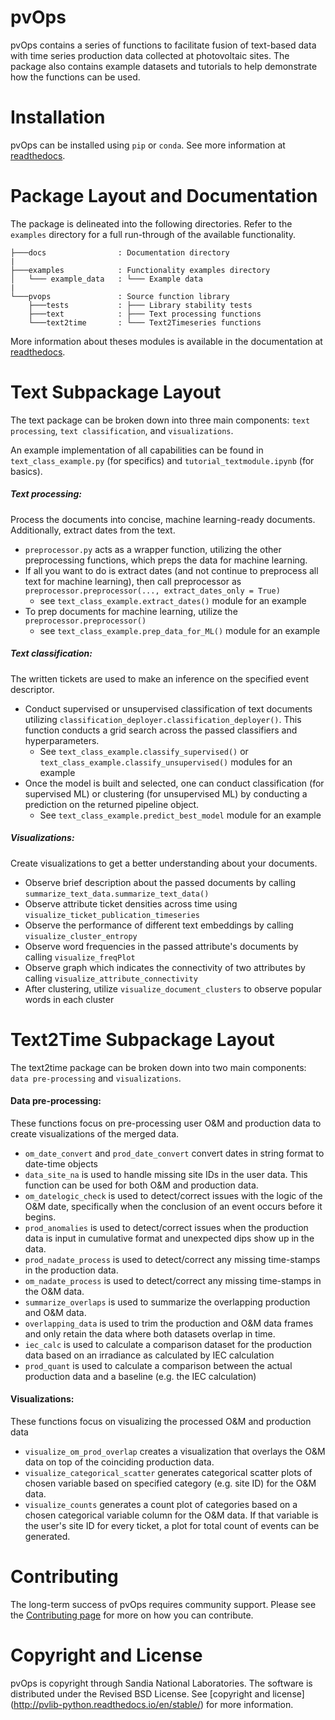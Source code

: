 # pvOps
pvOps contains a series of functions to facilitate fusion of text-based data with time series production data collected at photovoltaic sites. The package also contains example datasets and tutorials to help demonstrate how the functions can be used.

Installation
=============
pvOps can be installed using `pip` or `conda`. See more information at [readthedocs](https://pvops.readthedocs.io/en/latest/).


Package Layout and Documentation
==============

The package is delineated into the following directories. Refer to the `examples` directory for a full run-through of the available functionality.
```
├───docs                : Documentation directory
|
├───examples            : Functionality examples directory
│   └─── example_data   : └─── Example data
|
└───pvops               : Source function library
    ├───tests           : ├─── Library stability tests
    ├───text            : ├─── Text processing functions
    └───text2time       : └─── Text2Timeseries functions
```

More information about theses modules is available in the documentation at [readthedocs](https://pvops.readthedocs.io/en/latest/).

Text Subpackage Layout
======================

The text package can be broken down into three main components: `text processing`, `text classification`, and `visualizations`.

An example implementation of all capabilities can be found in `text_class_example.py` (for specifics) and `tutorial_textmodule.ipynb` (for basics).

##### **Text processing:** 
Process the documents into concise, machine learning-ready documents. Additionally, extract dates from the text.

* `preprocessor.py` acts as a wrapper function, utilizing the other preprocessing functions, which preps the data for machine learning. 
* If all you want to do is extract dates (and not continue to preprocess all text for machine learning), then call preprocessor as `preprocessor.preprocessor(..., extract_dates_only = True)`
  * see `text_class_example.extract_dates()` module for an example
* To prep documents for machine learning, utilize the `preprocessor.preprocessor()`
  * see `text_class_example.prep_data_for_ML()` module for an example

##### **Text classification:** 
The written tickets are used to make an inference on the specified event descriptor.

* Conduct supervised or unsupervised classification of text documents utilizing `classification_deployer.classification_deployer()`. This function conducts a grid search across the passed classifiers and hyperparameters.
  * See `text_class_example.classify_supervised()` or `text_class_example.classify_unsupervised()` modules for an example
* Once the model is built and selected, one can conduct classification (for supervised ML) or clustering (for unsupervised ML) by conducting a prediction on the returned pipeline object. 
  * See `text_class_example.predict_best_model` module for an example

##### **Visualizations:**
Create visualizations to get a better understanding about your documents.

*  Observe brief description about the passed documents by calling `summarize_text_data.summarize_text_data()`
*  Observe attribute ticket densities across time using `visualize_ticket_publication_timeseries`
*  Observe the performance of different text embeddings by calling `visualize_cluster_entropy`
*  Observe word frequencies in the passed attribute's documents by calling `visualize_freqPlot`
*  Observe graph which indicates the connectivity of two attributes by calling `visualize_attribute_connectivity`
*  After clustering, utilize `visualize_document_clusters` to observe popular words in each cluster


Text2Time Subpackage Layout
===========================

The text2time package can be broken down into two main components: `data pre-processing` and `visualizations`.

#### **Data pre-processing:** 
These functions focus on pre-processing user O&M and production data to create visualizations of the merged data.
* `om_date_convert` and `prod_date_convert` convert dates in string format to date-time objects
* `data_site_na` is used to handle missing site IDs in the user data.  This function can be used for both O&M and production data.
* `om_datelogic_check` is used to detect/correct issues with the logic of the O&M date, specifically when the conclusion of an event occurs before it begins.
* `prod_anomalies` is used to detect/correct issues when the production data is input in cumulative format and unexpected dips show up in the data.
* `prod_nadate_process` is used to detect/correct any missing time-stamps in the production data.
* `om_nadate_process` is used to detect/correct any missing time-stamps in the O&M data.
* `summarize_overlaps` is used to summarize the overlapping production and O&M data.
* `overlapping_data` is used to trim the production and O&M data frames and only retain the data where both datasets overlap in time.
* `iec_calc` is used to calculate a comparison dataset for the production data based on an irradiance as calculated by IEC calculation
* `prod_quant` is used to calculate a comparison between the actual production data and a baseline (e.g. the IEC calculation)

#### **Visualizations:**
These functions focus on visualizing the processed O&M and production data
* `visualize_om_prod_overlap` creates a visualization that overlays the O&M data on top of the coinciding production data.
* `visualize_categorical_scatter` generates categorical scatter plots of chosen variable based on specified category (e.g. site ID) for the O&M data.
* `visualize_counts` generates a count plot of categories based on a chosen categorical variable column for the O&M data.  If that variable is the user's site ID for every ticket, a plot for total count of events can be generated.


Contributing
============

The long-term success of pvOps requires community support. Please see the [Contributing page](http://pvlib-python.readthedocs.io/en/stable/contributing.html) for more on how you can contribute.


Copyright and License
=======

pvOps is copyright through Sandia National Laboratories. The software is distributed under the Revised BSD License. See [copyright and license] (http://pvlib-python.readthedocs.io/en/stable/) for more information.

